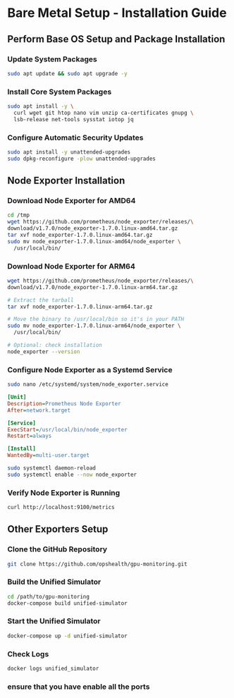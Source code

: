 # Bare Metal Setup - Installation Guide

## Perform Base OS Setup and Package Installation

### Update System Packages

```bash
sudo apt update && sudo apt upgrade -y
```

### Install Core System Packages

```bash
sudo apt install -y \
  curl wget git htop nano vim unzip ca-certificates gnupg \
  lsb-release net-tools sysstat iotop jq
```

### Configure Automatic Security Updates

```bash
sudo apt install -y unattended-upgrades
sudo dpkg-reconfigure -plow unattended-upgrades
```

## Node Exporter Installation

### Download Node Exporter for AMD64

```bash
cd /tmp
wget https://github.com/prometheus/node_exporter/releases/\
download/v1.7.0/node_exporter-1.7.0.linux-amd64.tar.gz
tar xvf node_exporter-1.7.0.linux-amd64.tar.gz
sudo mv node_exporter-1.7.0.linux-amd64/node_exporter \
  /usr/local/bin/
```

### Download Node Exporter for ARM64

```bash
wget https://github.com/prometheus/node_exporter/releases/\
download/v1.7.0/node_exporter-1.7.0.linux-arm64.tar.gz

# Extract the tarball
tar xvf node_exporter-1.7.0.linux-arm64.tar.gz

# Move the binary to /usr/local/bin so it's in your PATH
sudo mv node_exporter-1.7.0.linux-arm64/node_exporter \
  /usr/local/bin/

# Optional: check installation
node_exporter --version
```

### Configure Node Exporter as a Systemd Service

```bash
sudo nano /etc/systemd/system/node_exporter.service
```

```ini
[Unit]
Description=Prometheus Node Exporter
After=network.target

[Service]
ExecStart=/usr/local/bin/node_exporter
Restart=always

[Install]
WantedBy=multi-user.target
```

```bash
sudo systemctl daemon-reload
sudo systemctl enable --now node_exporter
```

### Verify Node Exporter is Running

```bash
curl http://localhost:9100/metrics
```

## Other Exporters Setup

### Clone the GitHub Repository

```bash
git clone https://github.com/opshealth/gpu-monitoring.git
```

### Build the Unified Simulator

```bash
cd /path/to/gpu-monitoring
docker-compose build unified-simulator
```

### Start the Unified Simulator

```bash
docker-compose up -d unified-simulator
```

### Check Logs

```bash
docker logs unified_simulator
```
### ensure that you have enable all the ports 

